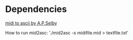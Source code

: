 # Dependencies

[midi to ascii by A.P.Selby](http://www.archduke.org/midi/)

How to run mid2asc: 
'./mid2asc -s midifile.mid > textfile.txt'